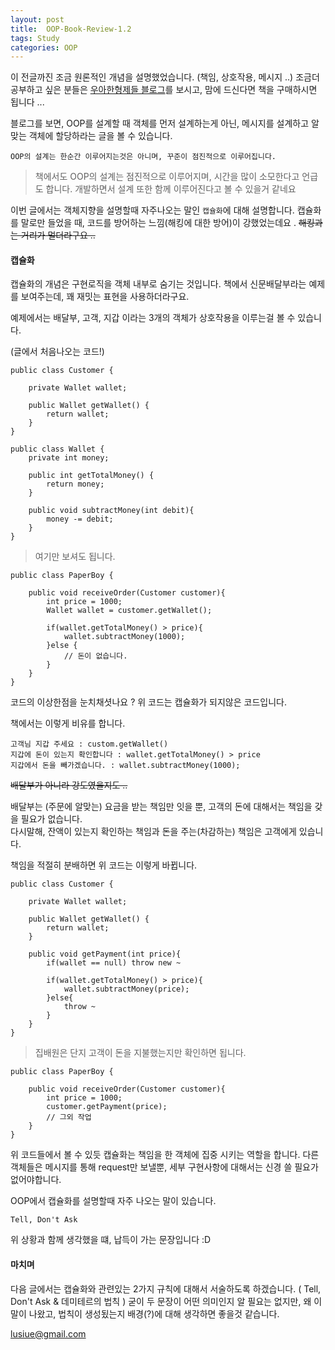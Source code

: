 ```yaml
---
layout: post
title:  OOP-Book-Review-1.2
tags: Study 
categories: OOP  
---   
```


이 전글까진 조금 원론적인 개념을 설명했었습니다. (책임, 상호작용, 메시지 ..)
조금더 공부하고 싶은 분들은 [우아한형제들 블로그](http://woowabros.github.io/study/2016/07/07/think_object_oriented.html)를 보시고, 맘에 드신다면 책을 구매하시면 됩니다 ... 

블로그를 보면, OOP를 설계할 때 객체를 먼저 설계하는게 아닌, 메시지를 설계하고 알맞는 객체에 할당하라는 글을 볼 수 있습니다. 

	OOP의 설계는 한순간 이루어지는것은 아니며, 꾸준이 점진적으로 이루어집니다. 
	
> 책에서도 OOP의 설계는 점진적으로 이루어지며, 시간을 많이 소모한다고 언급도 합니다. 개발하면서 설계 또한 함께 이루어진다고 볼 수 있을거 같네요

이번 글에서는 객체지향을 설명할때 자주나오는 말인 `캡슐화`에 대해 설명합니다.
캡슐화를 말로만 들었을 때, 코드를 방어하는 느낌(해킹에 대한 방어)이 강했었는데요 .
~~해킹과는 거리가 멀더라구요 ..~~ 

#### 캡슐화  

캡슐화의 개념은 구현로직을 객체 내부로 숨기는 것입니다.
책에서 신문배달부라는 예제를 보여주는데, 꽤 재밋는 표현을 사용하더라구요.

예제에서는 배달부, 고객, 지갑 이라는 3개의 객체가 상호작용을 이루는걸 볼 수 있습니다. 

(글에서 처음나오는 코드!)

	public class Customer {
	
		private Wallet wallet;
		
		public Wallet getWallet() {
			return wallet;
		}
	}

	public class Wallet {
		private int money;
		
		public int getTotalMoney() {
			return money;
		}
		
		public void subtractMoney(int debit){
			money -= debit;
		}
	}

> 여기만 보셔도 됩니다. 

	public class PaperBoy {
	
		public void receiveOrder(Customer customer){
			int price = 1000;
			Wallet wallet = customer.getWallet();
			
			if(wallet.getTotalMoney() > price){
				wallet.subtractMoney(1000);
			}else {
				// 돈이 없습니다.
			}
		}
	}

코드의 이상한점을 눈치채셧나요 ? 
위 코드는 캡슐화가 되지않은 코드입니다. 

책에서는 이렇게 비유를 합니다.
	
	고객님 지갑 주세요 : custom.getWallet()
	지갑에 돈이 있는지 확인합니다 : wallet.getTotalMoney() > price
	지갑에서 돈을 빼가겠습니다. : wallet.subtractMoney(1000);

~~배달부가 아니라 강도였을지도 ..~~ 

배달부는 (주문에 알맞는) 요금을 받는 책임만 잇을 뿐, 고객의 돈에 대해서는 책임을 갖을 필요가 없습니다.  
다시말해, 잔액이 있는지 확인하는 책임과 돈을 주는(차감하는) 책임은 고객에게 있습니다.

책임을 적절히 분배하면 위 코드는 이렇게 바뀝니다.   

	public class Customer {
	
		private Wallet wallet;
		
		public Wallet getWallet() {
			return wallet;
		}
		
		public void getPayment(int price){
			if(wallet == null) throw new ~ 
			
			if(wallet.getTotalMoney() > price){
				wallet.subtractMoney(price);
			}else{
				throw ~ 
			}
		}
	}	

> 집배원은 단지 고객이 돈을 지불했는지만 확인하면 됩니다.

	public class PaperBoy {
		
		public void receiveOrder(Customer customer){
			int price = 1000;
			customer.getPayment(price);
			// 그외 작업 
		}
	}

위 코드들에서 볼 수 있듯 캡슐화는 책임을 한 객체에 집중 시키는 역할을 합니다.
다른 객체들은 메시지를 통해 request만 보낼뿐, 세부 구현사항에 대해서는 신경 쓸 필요가 없어야합니다.  

OOP에서 캡슐화를 설명할때 자주 나오는 말이 있습니다. 

`Tell, Don't Ask` 

위 상황과 함께 생각했을 떄, 납득이 가는 문장입니다 :D  

#### 마치며  

다음 글에서는 캡슐화와 관련있는 2가지 규칙에 대해서 서술하도록 하겠습니다.
( Tell, Don't Ask & 데미테르의 법칙 ) 
굳이 두 문장이 어떤 의미인지 알 필요는 없지만, 왜 이말이 나왔고, 법칙이 생성됬는지 배경(?)에 대해 생각하면 좋을것 같습니다. 

lusiue@gmail.com








